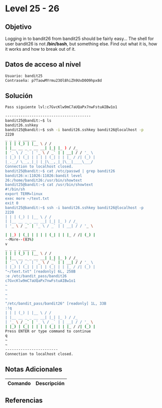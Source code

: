 # Level 25 - 26
## Objetivo
Logging in to bandit26 from bandit25 should be fairly easy… The shell for user bandit26 is not **/bin/bash**, but something else. Find out what it is, how it works and how to break out of it.
## Datos de acceso al nivel
```bash
Usuario: bandit25
Contraseña: p7TaowMYrmu23Ol8hiZh9UvD0O9hpx8d
```
## Solución
```bash
Pass siguiente lvl:c7GvcKlw9mC7aUQaPx7nwFstuAIBw1o1

---------------------------------------
bandit25@bandit:~$ ls
bandit26.sshkey
bandit25@bandit:~$ ssh -i bandit26.sshkey bandit26@localhost -p
2220
_ _ _ _ ___ __
| | | (_) | |__ \ / /
| |__ __ _ _ __ __| |_| |_ ) / /_
| '_ \ / _` | '_ \ / _` | | __| / / '_ \
| |_) | (_| | | | | (_| | | |_ / /| (_) |
|_.__/ \__,_|_| |_|\__,_|_|\__|____\___/
Connection to localhost closed.
bandit25@bandit:~$ cat /etc/passwd | grep bandit26
bandit26:x:11026:11026:bandit level
26:/home/bandit26:/usr/bin/showtext
bandit25@bandit:~$ cat /usr/bin/showtext
#!/bin/sh
export TERM=linux
exec more ~/text.txt
exit 0
bandit25@bandit:~$ ssh -i bandit26.sshkey bandit26@localhost -p
2220
| | | (_) | |__ \ / /
| |__ __ _ _ __ __| |_| |_ ) / /_
| '_ \ / _` | '_ \ / _` | | __| / / '_ \

| |_) | (_| | | | | (_| | | |_ / /| (_) |
--More--(83%)
v
_ _ _ _ ___ __
| | | (_) | |__ \ / /
| |__ __ _ _ __ __| |_| |_ ) / /_
| '_ \ / _` | '_ \ / _` | | __| / / '_ \
| |_) | (_| | | | | (_| | | |_ / /| (_) |
"~/text.txt" [readonly] 6L, 258B
:e /etc/bandit_pass/bandit26
c7GvcKlw9mC7aUQaPx7nwFstuAIBw1o1
~
~
~
~
"/etc/bandit_pass/bandit26" [readonly] 1L, 33B
:!q
| | | (_) | |__ \ / /
| |__ __ _ _ __ __| |_| |_ ) / /_
| '_ \ / _` | '_ \ / _` | | __| / / '_ \
| |_) | (_| | | | | (_| | | |_ / /| (_) |
Press ENTER or type command to continue
q
~
~
------------------------
Connection to localhost closed.
```
## Notas Adicionales

| Comando  | Descripción | 
|------------|--------------|

## Referencias 
